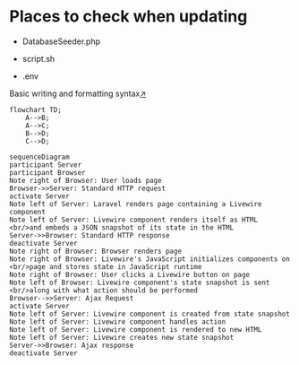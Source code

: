 # Places to check when updating

- DatabaseSeeder.php

- script.sh

- .env

Basic writing and formatting syntax[↗](https://docs.github.com/en/get-started/writing-on-github/getting-started-with-writing-and-formatting-on-github/basic-writing-and-formatting-syntax)

```mermaid
flowchart TD;
    A-->B;
    A-->C;
    B-->D;
    C-->D;
```

```mermaid
sequenceDiagram
participant Server
participant Browser
Note right of Browser: User loads page
Browser->>Server: Standard HTTP request
activate Server
Note left of Server: Laravel renders page containing a Livewire component
Note left of Server: Livewire component renders itself as HTML <br/>and embeds a JSON snapshot of its state in the HTML
Server->>Browser: Standard HTTP response
deactivate Server
Note right of Browser: Browser renders page
Note right of Browser: Livewire's JavaScript initializes components on <br/>page and stores state in JavaScript runtime
Note right of Browser: User clicks a Livewire button on page
Note left of Browser: Livewire component's state snapshot is sent <br/>along with what action should be performed
Browser-->>Server: Ajax Request
activate Server
Note left of Server: Livewire component is created from state snapshot
Note left of Server: Livewire component handles action
Note left of Server: Livewire component is rendered to new HTML
Note left of Server: Livewire creates new state snapshot
Server->>Browser: Ajax response
deactivate Server
```
